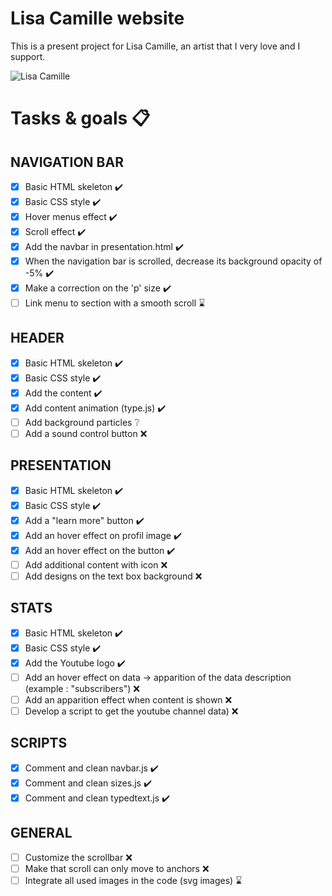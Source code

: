 # Lisa Camille website
This is a present project for Lisa Camille, an artist that I very love and I support.

![Lisa Camille](https://i.imgur.com/1EH6iso.jpg)

# Tasks & goals 📋

## NAVIGATION BAR
- [x] Basic HTML skeleton ✔️
- [x] Basic CSS style ✔️
- [x] Hover menus effect ✔️
- [x] Scroll effect ✔️
- [x] Add the navbar in presentation.html ✔️
- [x] When the navigation bar is scrolled, decrease its background opacity of -5% ✔️
- [x] Make a correction on the 'p' size ✔️
- [ ] Link menu to section with a smooth scroll ⌛️

## HEADER
- [x] Basic HTML skeleton ✔️
- [x] Basic CSS style ✔️
- [x] Add the content ✔️
- [x] Add content animation (type.js) ✔️
- [ ] Add background particles ❔
- [ ] Add a sound control button ❌

## PRESENTATION
- [x] Basic HTML skeleton ✔️
- [x] Basic CSS style ✔️
- [x] Add a "learn more" button ✔️
- [x] Add an hover effect on profil image ✔️
- [x] Add an hover effect on the button ✔️
- [ ] Add additional content with icon ❌
- [ ] Add designs on the text box background ❌

## STATS
- [x] Basic HTML skeleton ✔️
- [x] Basic CSS style ✔️
- [x] Add the Youtube logo ✔️
- [ ] Add an hover effect on data -> apparition of the data description (example : "subscribers") ❌
- [ ] Add an apparition effect when content is shown ❌
- [ ] Develop a script to get the youtube channel data) ❌

## SCRIPTS
- [x] Comment and clean navbar.js ✔️
- [x] Comment and clean sizes.js ✔️
- [x] Comment and clean typedtext.js ✔️

## GENERAL
- [ ] Customize the scrollbar ❌
- [ ] Make that scroll can only move to anchors ❌
- [ ] Integrate all used images in the code (svg images) ⌛️